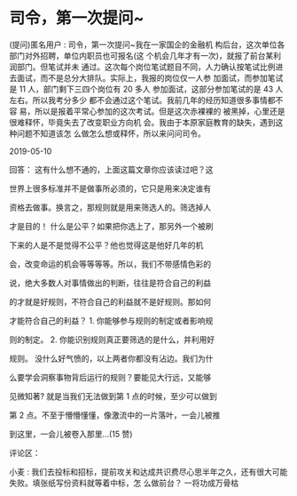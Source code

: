 # 司令，第一次提问~

(提问)匿名用户 : 司令，第一次提问~我在一家国企的金融机 构后台，这次单位各部门对外招聘，单位内职员也可报名(这 个机会几年才有一次)，就报了前台某利润部门。但笔试并未 通过。这次每个岗位笔试题目不同，人力确认按笔试比例进 去面试，而不是总分大排队。实际上，我报的岗位仅一人参 加面试，而参加笔试是 11 人，部门剩下三四个岗位有 20 多人 参加面试，这部分参加笔试的是 43 人左右。所以我考分多少 都不会通过这个笔试。我前几年的经历知道很多事情都不容 易，所以是报着平常心参加的这次考试。但是这次赤裸裸的 被黑掉，心里还是很难释怀，毕竟失去了改变职业方向机 会。我由于本原家庭教育的缺失，遇到这种问题不知道该怎 么做怎么想或释怀，所以来问问司令。

2019-05-10

回答： 这有什么想不通的，上面这篇文章你应该读过吧？这

世界上很多标准并不是做事所必须的，它只是用来决定谁有

资格去做事。换言之，那规则就是用来筛选人的。筛选掉人

才是目的！ 什么是公平？如果把你选上了，那另外一个被刷

下来的人是不是觉得不公平？他也觉得这是他好几年的机

会，改变命运的机会等等等等。所以，我们不带感情色彩的

说，绝大多数人对事情做出的判断，往往是符合自己的利益

的才就是好规则，不符合自己的利益就不是好规则。那如何

才能符合自己的利益？ 1\. 你能够参与规则的制定或者影响规

则的制定。 2\. 你能识别规则真正要筛选的是什么，并利用好

规则。 没什么好气愤的，以上两者你都没有沾边。我们为什

么要学会洞察事物背后运行的规则？要能见大行远，又能够

见微知著? 就是当我们无法做到第 1 点的时候，至少可以做到

第 2 点。不至于懵懵懂懂，像激流中的一片落叶，一会儿被推

到这里，一会儿被卷入那里...(15 赞)

评论区：

小麦 : 我们去投标和招标，提前攻关和达成共识费尽心思半年之久，还有很大可能失败。填张纸写份资料就等着中标，怎 么做前台？ 一将功成万骨枯